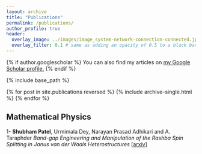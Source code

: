 ```yaml
---
layout: archive
title: "Publications"
permalink: /publications/
author_profile: true
header:
  overlay_image: ../images/image_system-network-connection-connected.jpg
  overlay_filter: 0.1 # same as adding an opacity of 0.5 to a black background
---
```


{% if author.googlescholar %}
  You can also find my articles on <u><a href="{{author.googlescholar}}">my Google Scholar profile</a>.</u>
{% endif %}

{% include base_path %}

{% for post in site.publications reversed %}
  {% include archive-single.html %}
{% endfor %}



## Mathematical Physics

1- **Shubham Patel**, Urmimala Dey, Narayan Prasad Adhikari and A. Taraphder _Band-gap Engineering and Manipulation of the Rashba Spin Splitting in Janus van der Waals Heterostructures_ [[arxiv]](https://arxiv.org/abs/2112.15457)


